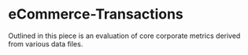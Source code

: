 # eCommerce-Transactions
 Outlined in this piece is an evaluation of core corporate metrics derived from various data files.
